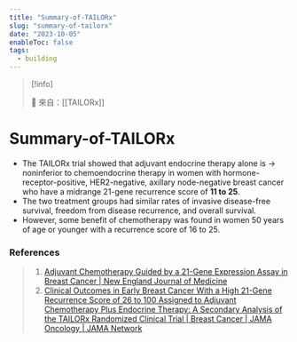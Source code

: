```yaml
---
title: "Summary-of-TAILORx"
slug: "summary-of-tailorx"
date: "2023-10-05"
enableToc: false
tags:
  - building
---
```


> [!info]
>
> 🌱 來自：[[TAILORx]]

# Summary-of-TAILORx

- The TAILORx trial showed that adjuvant endocrine therapy alone is → noninferior to chemoendocrine therapy in women with hormone-receptor-positive, HER2-negative, axillary node-negative breast cancer who have a midrange 21-gene recurrence score of **11 to 25**.
- The two treatment groups had similar rates of invasive disease-free survival, freedom from disease recurrence, and overall survival.
- However, some benefit of chemotherapy was found in women 50 years of age or younger with a recurrence score of 16 to 25.

### References

> 1. [Adjuvant Chemotherapy Guided by a 21-Gene Expression Assay in Breast Cancer | New England Journal of Medicine](https://www.nejm.org/doi/full/10.1056/NEJMoa1804710)
> 2. [Clinical Outcomes in Early Breast Cancer With a High 21-Gene Recurrence Score of 26 to 100 Assigned to Adjuvant Chemotherapy Plus Endocrine Therapy: A Secondary Analysis of the TAILORx Randomized Clinical Trial | Breast Cancer | JAMA Oncology | JAMA Network](https://jamanetwork.com/journals/jamaoncology/fullarticle/2752332)
